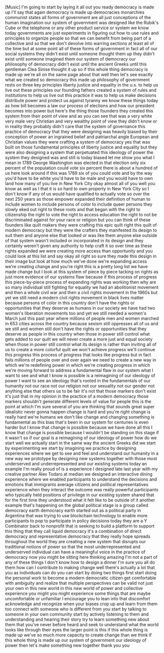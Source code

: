
[Music]
I&#39;m going to start by laying it all out
you ready
democracy is made up I&#39;ll say that again
democracy is made up democracies
monarchies communist states all forms of
government are all just conceptions of
the human imagination our system of
government was designed like the Rubik&#39;s
Cube or the telephone or any other
product service or system we know today
governments are just experiments in
figuring out how to use rules and
principles to organize people so that we
can benefit from being part of a
collective and so that we don&#39;t devolve
into warring sections at least all of
the time but at some point all of these
forms of government in fact all of our
social systems they didn&#39;t exist until
someone thought them up they didn&#39;t
exist until someone imagined them our
system of democracy our philosophy of
democracy didn&#39;t exist until the ancient
Greeks until this gentleman Clea Sinise
thought it up so if this whole thing
democracy is made up we&#39;re all on the
same page about that well then let&#39;s see
exactly what we created so democracy
this made up philosophy of government
rests on three key principles liberty
justice and equality in the u.s. to help
us live out these principles our
founding fathers created a system of
rules and institutions to help us live
out this practice it was to help us make
decisions distribute power and protect
us against tyranny we know these things
today as how bill becomes a law our
process of elections and how our
president becomes into power but here&#39;s
the thing
those founders they created this system
from their point of view and as you can
see that was a very white very male very
Christian and very wealthy point of view
they didn&#39;t know or in reality they
probably didn&#39;t care that the system of
governance this practice of democracy
that they were designing was heavily
biased by their conception of power an
ingrained belief and patriarchal angle
European and Christian values
they were crafting a system of democracy
yes that was built on those fundamental
principles of liberty justice and
equality but they were also designing a
system that perpetuated this ideology of
power the system they designed was and
still is today biased let me show you
what I mean in 1789 George Washington
was elected in that election only six
percent of the population could vote six
percent there is about a hundred of us
here look around if this was 1789 six of
you could vote and by the way you&#39;d have
to be white you&#39;d have to be male and
you would have to own land
how many of you live in New York City
okay almost all of you well you know as
well as I that it is so hard to own
property in New York City so I don&#39;t
know if any of us would have qualified
to actually vote so over the next 250
years as those empower expanded their
definition of human to include women to
include persons of color to include
queer persons they slowly eked out right
to these roots and that began with the
right to citizenship the right to vote
the right to access education the right
to not be discriminated against for your
race or religion but you can think of
these founders like quilt makers they
were crafting this epic quilt right this
quilt of modern democracy but they were
the crafters they manifested its design
to suit them and anyone else that looked
or was like them anyone else outside of
that system wasn&#39;t included or
incorporated in its design and they
certainly weren&#39;t given any authority to
help craft it so over time as these
rights expanded we were creating more
access than opportunity and you could
look at this list and say okay all right
so sure they made this design in their
image but look at how much we&#39;ve done
we&#39;re expanding access we&#39;re creating
change and you&#39;re right this is a pretty
long list we have made change but I look
at this system of piece by piece tacking
on rights as just more evidence of our
systems flaw because if this process of
progress this piece-by-piece process of
expanding rights was working then why
are so many individual
still fighting for equality
we had an abolitionist movement and then
a whole civil war and then a civil
rights movement in the 1960s but yet we
still need a modern civil rights
movement in black lives matter because
persons of color in this country don&#39;t
have the rights or opportunities that
they deserve as humans in our society we
have had two women&#39;s liberation
movements too and yet we still needed a
women&#39;s March just this past year where
millions of people men and women marched
in 653 cities across the country because
sexism still oppresses all of us and we
still and women still don&#39;t have the
rights or opportunities that they
deserve as people in this country when
those in power still control what gets
added to our quilt we will never create
a more just and equal society when those
in power still control what its design
is rather than inviting all of us to
create a more colorful quilt we won&#39;t
achieve progress we&#39;ll continue this
progress this process of progress that
looks like progress but in fact fails
millions of people over and over again
we need to create a new way in which
we&#39;re redefining power in which we&#39;re
creating progress in which we&#39;re moving
forward to address a fundamental flaw in
our system what I want to see and what I
know is possible is a reimagining of our
ideology of power I want to see an
ideology that&#39;s rooted in the
fundamentals of our humanity not our
race not our religion not our sexuality
not our gender not anything
else that others us to be fair it&#39;s not
that those markers don&#39;t exist it&#39;s just
that in my opinion in the practice of a
modern democracy those markers shouldn&#39;t
generate different levels of value for
people this is the point at which I&#39;m
sure several of you are thinking that
sounds great super idealistic never
gonna happen
change is hard and you&#39;re right change
is really hard we&#39;re humans we don&#39;t
like change and changing something is
fundamental as this bias that&#39;s been in
our system for centuries is even harder
but I know that change is possible
because we have done all this I know
that change is possible because I
wouldn&#39;t be standing on this stage if it
wasn&#39;t so if our goal is a reimagining
of our ideology of power how do we start
well we actually start in the same way
the ancient Greeks did we start by
experimenting we start by imagining we
practice by designing experiences where
we get to see and feel and understand
our humanity in a new way
we prototype by designing new systems
together with those most underserved and
underrepresented and our existing
systems today
an example I&#39;m really proud of is a
experience I designed late last year
with my creative partner Alex Todaro at
median we designed an interactive dining
experience where we enabled participants
to understand the decisions and emotions
that immigrants average citizens and
political representatives experience
when they interact the outcome was
really powerful participants who
typically held positions of privilege in
our existing system shared that for the
first time they understood what it felt
like to be outside of it
another example that&#39;s happening on the
global political stage is a group called
democracy earth democracy earth started
out as a political party in Argentina
that was trying to use blockchain
technology to enable more participants
to pop to participate in policy
decisions today they are a Y Combinator
back to nonprofit that is seeking to
build a platform to support this thing
that they call liquid democracy it&#39;s a
combination of direct democracy and
representative democracy that they
really hope spreads throughout the world
they are creating a new system that
disrupts our traditional notions of
power so that the most underrepresented
and underserved individual can have a
meaningful voice in the practice of
democracy now you might be sitting here
thinking amazing I&#39;m not a part of any
of these things I don&#39;t know how to
design a dinner I&#39;m sure you all do them
how can I contribute to making change
well there&#39;s actually a lot that you as
individuals can do you can start by
doing two things first start doing the
personal work to become a modern
democratic citizen get comfortable with
ambiguity and realize that multiple
perspectives can be valid not just your
own in this new world in this new world
of power and collective experience you
might you might experience some things
that are maybe uncomfortable or
unfamiliar I encourage you to lean into
that discomfort acknowledge and
recognize when your biases crop up and
learn from them too
connect with someone who is different
from you start by talking to someone in
your own community start by actively
listening to them and understanding and
hearing their story try to learn
something new about them that you&#39;ve
never before heard and seek to
understand what the world looks like
through their eyes
the larger point is this if this whole
thing is made up we&#39;ve so much more
capacity to create change than we think
if this whole thing is made up our
system of government our ideology of
power then let&#39;s make something new
together thank you
you
